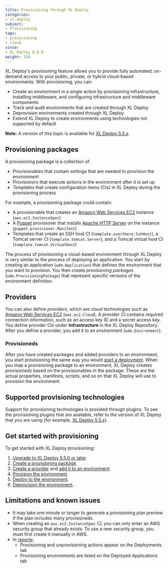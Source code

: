 ```yaml
---
title: Provisioning through XL Deploy
categories:
- xl-deploy
subject:
- Provisioning
tags:
- provisioning
- cloud
since:
- XL Deploy 6.0.0
weight: 150
---
```


XL Deploy's provisioning feature allows you to provide fully automated, on-demand access to your public, private, or hybrid cloud-based environments. With provisioning, you can:

* Create an environment in a single action by provisioning infrastructure, installing middleware, and configuring infrastructure and middleware components
* Track and audit environments that are created through XL Deploy
* Deprovision environments created through XL Deploy
* Extend XL Deploy to create environments using technologies not supported by default

**Note:** A version of this topic is available for [XL Deploy 5.5.x](/xl-deploy/5.5.x/provisioning-through-xl-deploy-5.5.html).

## Provisioning packages

A provisioning package is a collection of:

* _Provisionables_ that contain settings that are needed to provision the environment
* _Provisioners_ that execute actions in the environment after it is set up
* _Templates_ that create configuration items (CIs) in XL Deploy during the provisioning process

For example, a provisioning package could contain:

* A provisionable that creates an [Amazon Web Services EC2](https://aws.amazon.com/ec2/) instance (`aws.ec2.InstanceSpec`)
* A [Puppet](https://puppet.com/) provisioner that installs [Apache HTTP Server](https://httpd.apache.org/) on the instance (`puppet.provisioner.Manifest`)
* Templates that create an SSH host CI (`template.overthere.SshHost`), a Tomcat server CI (`template.tomcat.Server`), and a Tomcat virtual host CI (`template.tomcat.VirtualHost`)

The process of provisioning a cloud-based environment through XL Deploy is very similar to the process of deploying an application. You start by creating an _application_ (`udm.Application`) that defines the environment that you want to provision. You then create _provisioning packages_ (`udm.ProvisioningPackage`) that represent specific versions of the environment definition.

## Providers

You can also define _providers_, which are cloud technologies such as [Amazon Web Services EC2](https://aws.amazon.com/ec2/) (`aws.ec2.Cloud`). A provider CI contains required connection information, such as an access key ID and a secret access key. You define provider CIs under **Infrastructure** in the XL Deploy Repository. After you define a provider, you add it to an _environment_ (`udm.Environment`).

### Provisioneds

After you have created packages and added providers to an environment, you start provisioning the same way you would [start a deployment](/xl-deploy/how-to/deploy-an-application.html). When you map a provisioning package to an environment, XL Deploy creates *provisioneds* based on the provisionables in the package. These are the actual properties, manifests, scripts, and so on that XL Deploy will use to provision the environment.

## Supported provisioning technologies

Support for provisioning technologies is provided through plugins. To see the provisioning plugins that are available, refer to the version of XL Deploy that you are using (for example, [XL Deploy 5.5.x](/xl-deploy/5.5.x)).

## Get started with provisioning

To get started with XL Deploy provisioning:

1. [Upgrade to XL Deploy 5.5.0 or later](/xl-deploy/5.5.x/releasemanual.html).
1. [Create a provisioning package](/xl-deploy/how-to/create-a-provisioning-package.html).
1. [Create a provider](/xl-deploy/how-to/create-a-provider.html) and [add it to an environment](/xl-deploy/how-to/create-an-environment-in-xl-deploy.html).
1. [Provision the environment](/xl-deploy/how-to/provision-an-environment.html).
1. [Deploy to the environment](/xl-deploy/how-to/deploy-an-application.html).
1. [Deprovision the environment](/xl-deploy/how-to/undeploy-an-application.html).

## Limitations and known issues

* It may take one minute or longer to generate a provisioning plan preview if the plan includes many provisioneds.
* When creating an `aws.ec2.InstanceSpec` CI, you can only enter an AWS security group that already exists. To use a new security group, you must first create it manually in AWS.
* In [reports](/xl-deploy/how-to/using-xl-deploy-reports.html):
    * Provisioning and unprovisioning actions appear on the Deployments tab
    * Provisioning environments are listed on the Deployed Applications tab
